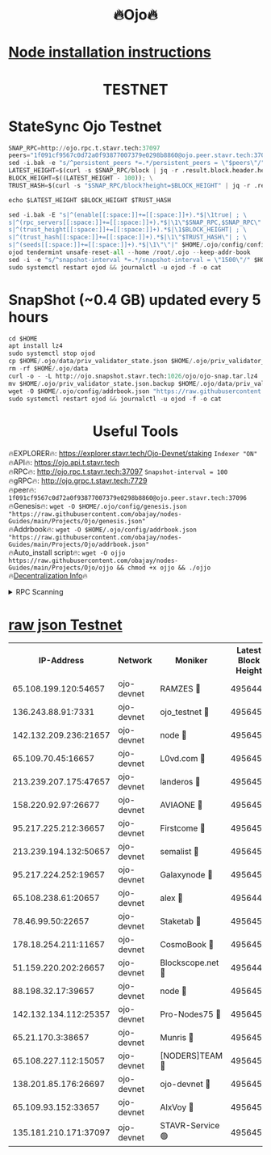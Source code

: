 <h1 align="center"> 🔥Ojo🔥</h1>

[Node installation instructions](https://github.com/obajay/nodes-Guides/tree/main/Projects/Ojo)
=

<h1 align="center"> TESTNET</h1>

# StateSync Ojo Testnet
```python
SNAP_RPC=http://ojo.rpc.t.stavr.tech:37097
peers="1f091cf9567c0d72a0f93877007379e0298b8860@ojo.peer.stavr.tech:37096"
sed -i.bak -e "s/^persistent_peers *=.*/persistent_peers = \"$peers\"/" $HOME/.ojo/config/config.toml
LATEST_HEIGHT=$(curl -s $SNAP_RPC/block | jq -r .result.block.header.height); \
BLOCK_HEIGHT=$((LATEST_HEIGHT - 100)); \
TRUST_HASH=$(curl -s "$SNAP_RPC/block?height=$BLOCK_HEIGHT" | jq -r .result.block_id.hash)

echo $LATEST_HEIGHT $BLOCK_HEIGHT $TRUST_HASH

sed -i.bak -E "s|^(enable[[:space:]]+=[[:space:]]+).*$|\1true| ; \
s|^(rpc_servers[[:space:]]+=[[:space:]]+).*$|\1\"$SNAP_RPC,$SNAP_RPC\"| ; \
s|^(trust_height[[:space:]]+=[[:space:]]+).*$|\1$BLOCK_HEIGHT| ; \
s|^(trust_hash[[:space:]]+=[[:space:]]+).*$|\1\"$TRUST_HASH\"| ; \
s|^(seeds[[:space:]]+=[[:space:]]+).*$|\1\"\"|" $HOME/.ojo/config/config.toml
ojod tendermint unsafe-reset-all --home /root/.ojo --keep-addr-book
sed -i -e "s/^snapshot-interval *=.*/snapshot-interval = \"1500\"/" $HOME/.ojo/config/app.toml
sudo systemctl restart ojod && journalctl -u ojod -f -o cat
```
# SnapShot (~0.4 GB) updated every 5 hours
```python
cd $HOME
apt install lz4
sudo systemctl stop ojod
cp $HOME/.ojo/data/priv_validator_state.json $HOME/.ojo/priv_validator_state.json.backup
rm -rf $HOME/.ojo/data
curl -o - -L http://ojo.snapshot.stavr.tech:1026/ojo/ojo-snap.tar.lz4 | lz4 -c -d - | tar -x -C $HOME/.ojo --strip-components 2
mv $HOME/.ojo/priv_validator_state.json.backup $HOME/.ojo/data/priv_validator_state.json
wget -O $HOME/.ojo/config/addrbook.json "https://raw.githubusercontent.com/obajay/nodes-Guides/main/Projects/Ojo/addrbook.json"
sudo systemctl restart ojod && journalctl -u ojod -f -o cat
```
 <h1 align="center"> Useful Tools</h1>

🔥EXPLORER🔥:        https://explorer.stavr.tech/Ojo-Devnet/staking        `Indexer "ON"` \
🔥API🔥:                     https://ojo.api.t.stavr.tech \
🔥RPC🔥:                    http://ojo.rpc.t.stavr.tech:37097              `Snapshot-interval = 100` \
🔥gRPC🔥:                  http://ojo.grpc.t.stavr.tech:7729 \
🔥peer🔥:                   `1f091cf9567c0d72a0f93877007379e0298b8860@ojo.peer.stavr.tech:37096` \
🔥Genesis🔥:    ```wget -O $HOME/.ojo/config/genesis.json "https://raw.githubusercontent.com/obajay/nodes-Guides/main/Projects/Ojo/genesis.json"``` \
🔥Addrbook🔥:    ```wget -O $HOME/.ojo/config/addrbook.json "https://raw.githubusercontent.com/obajay/nodes-Guides/main/Projects/Ojo/addrbook.json"``` \
🔥Auto_install script🔥: ```wget -O ojjo https://raw.githubusercontent.com/obajay/nodes-Guides/main/Projects/Ojo/ojjo && chmod +x ojjo && ./ojjo``` \
🔥[Decentralization Info](https://github.com/obajay/StateSync-snapshots/tree/main/Projects/Ojo/Decentralization)🔥



<details>
<summary>RPC Scanning</summary>

<h2 align="center"> We scan nodes in real time every 4 hours. And we provide the final result of RPC endpoints.
We cannot influence the operation of these nodes in any way. </h2>


```python
If Voting Power is higher than 0 --> then the Node is a validator of the network and may be subject to attack and be a potential threat to the chain.
```
```python
We marked such validators with a red symbol
```

</details>

[raw json Testnet](https://rpc-check.ojot.stavr.tech/ojot/rpc-ojot-result.json)
=


<table><tr><th>IP-Address</th><th>Network</th><th>Moniker</th><th>Latest Block Height</th><th>Earliest Block Height</th><th>Catching Up</th><th>Tx Index</th><th>Voting Power</th><th>Scan Time</th></tr><tr><td>65.108.199.120:54657</td><td>ojo-devnet</td><td>RAMZES 🔴</td><td>4956449</td><td>306156</td><td>False</td><td>on</td><td>15420</td><td>2024-01-14T07:29:20.415020221UTC</td></tr><tr><td>136.243.88.91:7331</td><td>ojo-devnet</td><td>ojo_testnet 🔴</td><td>4956451</td><td>308845</td><td>False</td><td>on</td><td>1000</td><td>2024-01-14T07:29:28.506943297UTC</td></tr><tr><td>142.132.209.236:21657</td><td>ojo-devnet</td><td>node 🔴</td><td>4956454</td><td>350001</td><td>False</td><td>on</td><td>1999</td><td>2024-01-14T07:29:44.236759028UTC</td></tr><tr><td>65.109.70.45:16657</td><td>ojo-devnet</td><td>L0vd.com 🔴</td><td>4956456</td><td>695918</td><td>False</td><td>off</td><td>998</td><td>2024-01-14T07:29:59.042738551UTC</td></tr><tr><td>213.239.207.175:47657</td><td>ojo-devnet</td><td>landeros 🔴</td><td>4956453</td><td>2714001</td><td>False</td><td>off</td><td>11083</td><td>2024-01-14T07:29:39.509734777UTC</td></tr><tr><td>158.220.92.97:26677</td><td>ojo-devnet</td><td>AVIAONE 🔴</td><td>4956453</td><td>2754001</td><td>False</td><td>on</td><td>19926</td><td>2024-01-14T07:29:39.189209295UTC</td></tr><tr><td>95.217.225.212:36657</td><td>ojo-devnet</td><td>Firstcome 🔴</td><td>4956451</td><td>2985946</td><td>False</td><td>on</td><td>13566</td><td>2024-01-14T07:29:28.202687626UTC</td></tr><tr><td>213.239.194.132:50657</td><td>ojo-devnet</td><td>semalist 🔴</td><td>4956450</td><td>3223522</td><td>False</td><td>on</td><td>21037</td><td>2024-01-14T07:29:20.726433675UTC</td></tr><tr><td>95.217.224.252:19657</td><td>ojo-devnet</td><td>Galaxynode 🔴</td><td>4956455</td><td>3685492</td><td>False</td><td>on</td><td>11888</td><td>2024-01-14T07:29:53.777638817UTC</td></tr><tr><td>65.108.238.61:20657</td><td>ojo-devnet</td><td>alex 🔴</td><td>4956449</td><td>4158001</td><td>False</td><td>on</td><td>11359</td><td>2024-01-14T07:29:20.044505778UTC</td></tr><tr><td>78.46.99.50:22657</td><td>ojo-devnet</td><td>Staketab 🔴</td><td>4956456</td><td>4254801</td><td>False</td><td>on</td><td>1276</td><td>2024-01-14T07:29:59.360414704UTC</td></tr><tr><td>178.18.254.211:11657</td><td>ojo-devnet</td><td>CosmoBook 🔴</td><td>4956454</td><td>4392001</td><td>False</td><td>off</td><td>1057</td><td>2024-01-14T07:29:46.599016149UTC</td></tr><tr><td>51.159.220.202:26657</td><td>ojo-devnet</td><td>Blockscope.net 🔴</td><td>4956449</td><td>4425001</td><td>False</td><td>on</td><td>1696</td><td>2024-01-14T07:29:19.714427113UTC</td></tr><tr><td>88.198.32.17:39657</td><td>ojo-devnet</td><td>node 🔴</td><td>4956455</td><td>4710001</td><td>False</td><td>on</td><td>85580</td><td>2024-01-14T07:29:48.960325553UTC</td></tr><tr><td>142.132.134.112:25357</td><td>ojo-devnet</td><td>Pro-Nodes75 🔴</td><td>4956450</td><td>4856450</td><td>False</td><td>on</td><td>24651</td><td>2024-01-14T07:29:25.394023091UTC</td></tr><tr><td>65.21.170.3:38657</td><td>ojo-devnet</td><td>Munris 🔴</td><td>4956451</td><td>4856451</td><td>False</td><td>off</td><td>20123</td><td>2024-01-14T07:29:27.883501245UTC</td></tr><tr><td>65.108.227.112:15057</td><td>ojo-devnet</td><td>[NODERS]TEAM 🔴</td><td>4956456</td><td>4856456</td><td>False</td><td>off</td><td>9999</td><td>2024-01-14T07:29:56.159883649UTC</td></tr><tr><td>138.201.85.176:26697</td><td>ojo-devnet</td><td>ojo-devnet 🔴</td><td>4956456</td><td>4856456</td><td>False</td><td>on</td><td>1000024000</td><td>2024-01-14T07:29:58.591452325UTC</td></tr><tr><td>65.109.93.152:33657</td><td>ojo-devnet</td><td>AlxVoy 🔴</td><td>4956454</td><td>4943001</td><td>False</td><td>on</td><td>4491415</td><td>2024-01-14T07:29:43.963308456UTC</td></tr><tr><td>135.181.210.171:37097</td><td>ojo-devnet</td><td>STAVR-Service 🟢</td><td>4956450</td><td>4953401</td><td>False</td><td>on</td><td>0</td><td>2024-01-14T07:29:23.122352723UTC</td></tr></table>
